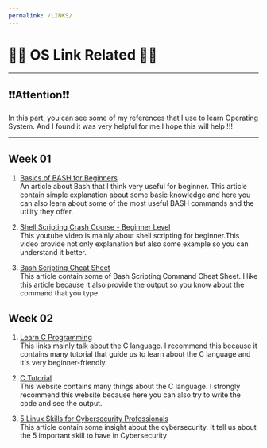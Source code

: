 ```yaml
---
permalink: /LINKS/
---
```


# 👨‍💻 OS Link Related 👨‍💻
---
##  ❗❗Attention❗❗ 
In this part, you can see some of my references that I use to learn Operating System. And I found it was very helpful for me.I hope this will help !!!

---

## Week 01
1. [Basics of BASH for Beginners](https://towardsdatascience.com/basics-of-bash-for-beginners-92e53a4c117a)<br>
An article about Bash that I think very useful for beginner.
This article contain simple explanation about some basic knowledge and here you can also learn about some of the most useful BASH commands and the utility they offer.

2. [Shell Scripting Crash Course - Beginner Level](https://www.youtube.com/watch?v=v-F3YLd6oMw)<br>
This youtube video  is mainly about shell scripting for beginner.This video provide not only explanation but also some example so you can understand it better.

3. [Bash Scripting Cheat Sheet](https://devhints.io/bash)<br>
This article contain some of Bash Scripting Command Cheat Sheet. I like this article because it also provide the output so you know about the command that you type.

## Week 02
1. [Learn C Programming](https://www.programiz.com/c-programming)<br>
This links mainly talk about the C language. I recommend this because it contains many tutorial that guide us to learn about the C language and it's very beginner-friendly. 

2. [C Tutorial](https://www.w3schools.in/c-tutorial/)<br>
This website contains many things about the C language. I strongly recommend this website because here you can also try to write the code and see the output. 

3. [5 Linux Skills for Cybersecurity Professionals](https://www.comptia.org/blog/5-linux-skills-for-cybersecurity-professionals)<br>
This article contain some insight about the cybersecurity. It tell us about the 5 important skill to have in Cybersecurity
